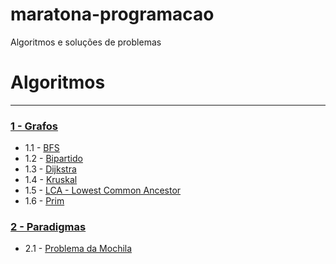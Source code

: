 # maratona-programacao
Algoritmos e soluções de problemas

# Algoritmos 
___

### [1 - Grafos](Algoritmos/Grafos)
 * 1.1 - [BFS](Algoritmos/Grafos/bfs.cpp)
 * 1.2 - [Bipartido](Algoritmos/Grafos/bipartido.cpp)
 * 1.3 - [Dijkstra](Algoritmos/Grafos/dijkstra.cpp)
 * 1.4 - [Kruskal](Algoritmos/Grafos/kruskal.cpp)
 * 1.5 - [LCA - Lowest Common Ancestor](Algoritmos/Grafos/LCA.cpp) 
 * 1.6 - [Prim](Algoritmos/Grafos/prim.cpp)
 
 ### [2 - Paradigmas](Algoritmos/Paradigmas)
 * 2.1 - [Problema da Mochila](Algoritmos/Paradigmas/problemaMochila.cpp)
